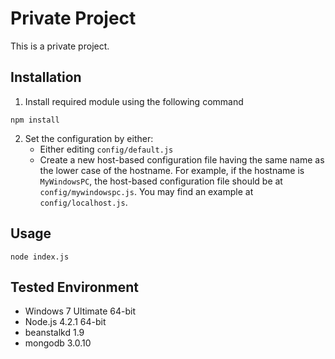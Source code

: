 # Private Project

This is a private project.

## Installation

1. Install required module using the following command
```
npm install
```
2. Set the configuration by either:
	* Either editing `config/default.js`
	* Create a new host-based configuration file having the same name as the lower case of the hostname. For example, if the hostname is `MyWindowsPC`, the host-based configuration file should be at `config/mywindowspc.js`. You may find an example at `config/localhost.js`.

## Usage

```
node index.js
```

## Tested Environment

* Windows 7 Ultimate 64-bit
* Node.js 4.2.1 64-bit
* beanstalkd 1.9
* mongodb 3.0.10
